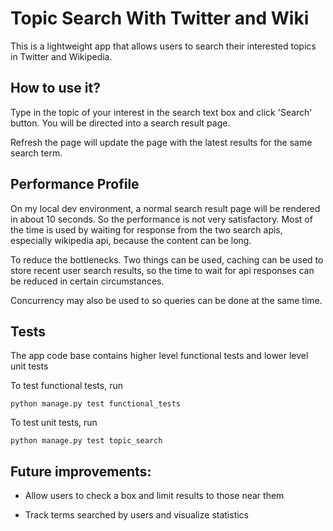 # Topic Search With Twitter and Wiki

This is a lightweight app that allows users to search their interested topics in Twitter and Wikipedia.

## How to use it?

Type in the topic of your interest in the search text box and click 'Search' button. You will be directed into a
search result page. 

Refresh the page will update the page with the latest results for the same search term.

## Performance Profile

On my local dev environment, a normal search result page will be rendered in about 10 seconds. So the performance is
not very satisfactory. Most of the time is used by waiting for response from the two search apis, especially wikipedia api, 
because the content can be long.

To reduce the bottlenecks. Two things can be used, caching can be used to store recent user search results, so the 
time to wait for api responses can be reduced in certain circumstances.

Concurrency may also be used to so queries can be done at the same time.

## Tests

The app code base contains higher level functional tests and lower level unit tests

To test functional tests, run

```
python manage.py test functional_tests
```

To test unit tests, run

```
python manage.py test topic_search
```

## Future improvements:

- Allow users to check a box and limit results to those near them

- Track terms searched by users and visualize statistics




